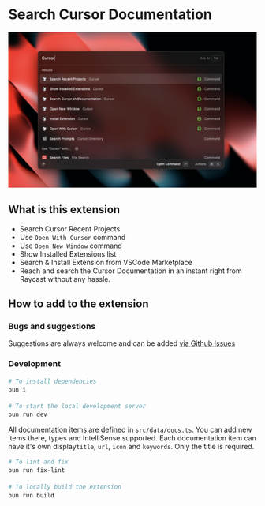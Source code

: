 # Search Cursor Documentation

![Cursor screenshot](./metadata/cursor-1.png)

## What is this extension

- Search Cursor Recent Projects
- Use `Open With Cursor` command
- Use `Open New Window` command
- Show Installed Extensions list
- Search & Install Extension from VSCode Marketplace
- Reach and search the Cursor Documentation in an instant right from Raycast without any hassle.

## How to add to the extension

### Bugs and suggestions

Suggestions are always welcome and can be added [via Github Issues](https://github.com/raycast/extensions/issues/new?title=%5BCursor%5D+...&template=extension_bug_report.yml&labels=extension,bug&extension-url=https://www.raycast.com/degouville/cursor-recent-projects&body=%0A%3C!--%0APlease+update+the+title+above+to+consisely+describe+the+issue%0A--%3E%0A%0A%2523%2523%2523+Extension%0A%0Ahttps://raycast.com/%2523%7Bextension_path(extension)%7D%0A%0A%2523%2523%2523+Description%0A%0A%3C!--%0APlease+provide+a+clear+and+concise+description+of+what+the+bug+is.+Include+screenshots+if+needed.+Please+test+using+the+latest+version+of+the+extension,+Raycast+and+API.%0A--%3E%0A%0A%2523%2523%2523+Steps+To+Reproduce%0A%0A%3C!--%0AYour+bug+will+get+fixed+much+faster+if+the+extension+author+can+easily+reproduce+it.+Issues+without+reproduction+steps+may+be+immediately+closed+as+not+actionable.%0A--%3E%0A%0A1.+In+this+environment...%0A2.+With+this+config...%0A3.+Run+%27...%27%0A4.+See+error...%0A%0A%2523%2523%2523+Current+Behavior%0A%0A%2523%2523%2523+Expected+Behavior%0A%0A)

### Development

```bash
# To install dependencies
bun i

# To start the local development server
bun run dev
```

All documentation items are defined in `src/data/docs.ts`. You can add new items there, types and IntelliSense supported. Each documentation item can have it's own display`title`, `url`, `icon` and `keywords`. Only the title is required.

```bash
# To lint and fix
bun run fix-lint

# To locally build the extension
bun run build
```
